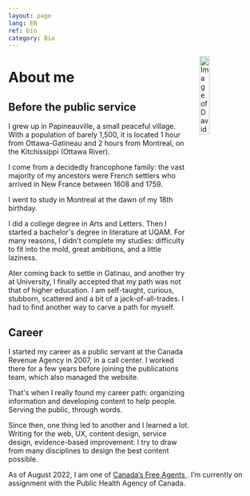 ```yaml
---
layout: page
lang: EN
ref: bio
category: Bio
---
```

<img style="float: right; margin-left: 20px; margin-right: 20px; margin-bottom: 20px; width: 20%; height: 20%;" src="{{ site.baseurl }}/images/David_Pepin.jpg" alt="Image of David Pepin"/>

<h1>About me</h1>

## Before the public service

I grew up in Papineauville, a small peaceful village. With a population of barely 1,500, it is located 1 hour from Ottawa-Gatineau and 2 hours from Montreal, on the Kitchissippi (Ottawa River). 

I come from a decidedly francophone family: the vast majority of my ancestors were French settlers who arrived in New France between 1608 and 1759.

I went to study in Montreal at the dawn of my 18th birthday. 

I did a college degree in Arts and Letters. Then I started a bachelor's degree in literature at UQAM. For many reasons, I didn't complete my studies: difficulty to fit into the mold, great ambitions, and a little laziness.

Ater coming back to settle in Gatinau, and another try at University, I finally accepted that my path was not that of higher education. I am self-taught, curious, stubborn, scattered and a bit of a jack-of-all-trades. I had to find another way to carve a path for myself. 


## Career

I started my career as a public servant at the Canada Revenue Agency in 2007, in a call center. I worked there for a few years before joining the publications team, which also managed the website. 

That's when I really found my career path: organizing information and developing content to help people. Serving the public, through words. 

Since then, one thing led to another and I learned a lot. Writing for the web, UX, content design, service design, evidence-based improvement: I try to draw from many disciplines to design the best content possible. 

As of August 2022, I am one of [Canada’s Free Agents ](https://wiki.gccollab.ca/Canada%27s_Free_Agents). I’m currently on assignment with the Public Health Agency of Canada.

